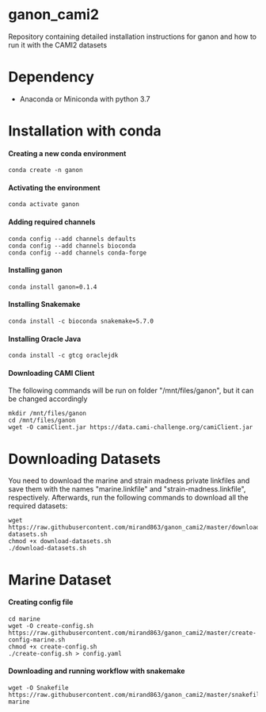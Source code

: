 # ganon_cami2
Repository containing detailed installation instructions for ganon and how to run it with the CAMI2 datasets

# Dependency
* Anaconda or Miniconda with python 3.7

# Installation with conda

#### Creating a new conda environment
`conda create -n ganon`

#### Activating the environment
`conda activate ganon`

#### Adding required channels
```
conda config --add channels defaults
conda config --add channels bioconda
conda config --add channels conda-forge
```
#### Installing ganon
`conda install ganon=0.1.4`

#### Installing Snakemake
`conda install -c bioconda snakemake=5.7.0`

#### Installing Oracle Java
`conda install -c gtcg oraclejdk`

#### Downloading CAMI Client

<Warning>
The following commands will be run on folder "/mnt/files/ganon", but it can be changed accordingly
</Warning>

```
mkdir /mnt/files/ganon
cd /mnt/files/ganon
wget -O camiClient.jar https://data.cami-challenge.org/camiClient.jar
```

# Downloading Datasets
<Warning>
You need to download the marine and strain madness private linkfiles and save them with the names "marine.linkfile" and "strain-madness.linkfile", respectively. Afterwards, run the following commands to download all the required datasets:
</Warning>

```
wget https://raw.githubusercontent.com/mirand863/ganon_cami2/master/download-datasets.sh
chmod +x download-datasets.sh
./download-datasets.sh
```

# Marine Dataset
#### Creating config file
```
cd marine
wget -O create-config.sh https://raw.githubusercontent.com/mirand863/ganon_cami2/master/create-config-marine.sh
chmod +x create-config.sh
./create-config.sh > config.yaml
```

#### Downloading and running workflow with snakemake
```
wget -O Snakefile https://raw.githubusercontent.com/mirand863/ganon_cami2/master/snakefile-marine

```
